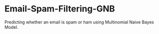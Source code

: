 # Email-Spam-Filtering-GNB
Predicting whether an email is  spam or ham using Multinomial Naive Bayes  Model.
